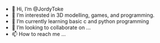- 👋 Hi, I’m @JordyToke
- 👀 I’m interested in 3D modelling, games, and programming.
- 🌱 I’m currently learning basic c and python programming
- 💞️ I’m looking to collaborate on ...
- 📫 How to reach me ...

<!---
JordyToke/JordyToke is a ✨ special ✨ repository because its `README.md` (this file) appears on your GitHub profile.
You can click the Preview link to take a look at your changes.
--->
